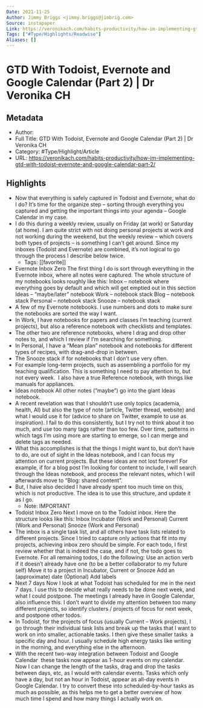 ```yaml
---
Date: 2021-11-25
Author: Jimmy Briggs <jimmy.briggs@jimbrig.com>
Source: instapaper
Link: https://veronikach.com/habits-productivity/how-im-implementing-gtd-with-todoist-evernote-and-google-calendar-part-2/
Tags: ["#Type/Highlights/Readwise"]
Aliases: []
---
```

# GTD With Todoist, Evernote and Google Calendar (Part 2) | Dr Veronika CH

## Metadata
- Author: 
- Full Title: GTD With Todoist, Evernote and Google Calendar (Part 2) | Dr Veronika CH
- Category: #Type/Highlight/Article
- URL: https://veronikach.com/habits-productivity/how-im-implementing-gtd-with-todoist-evernote-and-google-calendar-part-2/

## Highlights
- Now that everything is safely captured in Todoist and Evernote, what do I do? It’s time for the organize step – sorting through everything you captured and getting the important things into your agenda – Google Calendar in my case.
- I do this during a weekly review, usually on Friday (at work) or Saturday (at home). I am quite strict with not doing personal projects at work and not working during the weekend, but the weekly review – which covers both types of projects – is something I can’t get around. Since my inboxes (Todoist and Evernote) are combined, it’s not logical to go through the process I describe below twice.
    - Tags: [[favorite]] 
- Evernote Inbox Zero
  The first thing I do is sort through everything in the Evernote inbox, where all notes were captured. The whole structure of my notebooks looks roughly like this:
  Inbox – notebook where everything goes by default and which will get emptied out in this section
  Ideas – “maybe/later” notebook
  Work – notebook stack
  Blog – notebook stack
  Personal – notebook stack
  Snooze – notebook stack
- A few of my Evernote notebooks. I use numbers and dots to make sure the notebooks are sorted the way I want.
- In Work, I have notebooks for papers and classes I’m teaching (current projects), but also a reference notebook with checklists and templates.
- The other two are reference notebooks, where I drag and drop other notes to, and which I review if I’m searching for something.
- In Personal, I have a “Mean plan” notebook and notebooks for different types of recipes, with drag-and-drop in between.
- The Snooze stack if for notebooks that I don’t use very often.
- For example long-term projects, such as assembling a portfolio for my teaching qualification. This is something I need to pay attention to, but not every week.  I also have a true Reference notebook, with things like manuals for appliances.
- Ideas notebook
  All other notes (“maybe”) go into the giant Ideas notebook.
- A recent revelation was that I shouldn’t use only topics (academia, health, AI) but also the type of note (article, Twitter thread, website) and what I would use it for (advice to share on Twitter, example to use as inspiration). I fail to do this consistently, but I try not to think about it too much, and use too many tags rather than too few. Over time, patterns in which tags I’m using more are starting to emerge, so I can merge and delete tags as needed.
- What this accomplishes is that the things I might want to, but don’t have to do, are out of sight in the Ideas notebook, and I can focus my attention on current projects. But these ideas are not lost forever! For example, if for a blog post I’m looking for content to include, I will search through the Ideas notebook, and process the relevant notes, which I will afterwards move to “Blog: shared content”.
- But, I have also decided I have already spent too much time on this, which is not productive. The idea is to use this structure, and update it as I go.
    - Note: IMPORTANT
- Todoist Inbox Zero
  Next I move on to the Todoist inbox. Here the structure looks like this:
  Inbox
  Incubator (Work and Personal)
  Current (Work and Personal)
  Snooze (Work and Personal)
- The inbox is a single task list, and all others have task lists related to different projects. Since I tried to capture only actions that fit into my projects, achieving inbox zero should be simple. For each todo, I first review whether that is indeed the case, and if not, the todo goes to Evernote. For all remaining todos, I do the following:
  Use an action verb if it doesn’t already have one (to be a better collaborator to my future self)
  Move it to a project in Incubator, Current or Snooze
  Add an (approximate) date
  (Optional) Add labels
- Next 7 days
  Now I look at what Todoist has scheduled for me in the next 7 days. I use this to decide what really needs to be done next week, and what I could postpone. The meetings I already have in Google Calendar, also influence this. I don’t want to divide my attention between too many different projects, so identify clusters / projects of focus for next week, and postpone other todos.
- In Todoist, for the projects of focus (usually Current – Work projects), I go through their individual task lists and break up the tasks that I want to work on into smaller, actionable tasks. I then give these smaller tasks  a specific day and hour. I usually schedule high energy tasks like writing in the morning, and everything else in the afternoon.
- With the recent two-way integration between Todoist and Google Calendar  these tasks now appear as 1-hour events on my calendar. Now I can change the length of the tasks, drag and drop the tasks between days, etc, as I would with calendar events. Tasks which only have a day, but not an hour in Todoist, appear as all-day events in Google Calendar. I try to convert these into scheduled-by-hour tasks as much as possible, as this helps me to get a better overview of how much time I spend and how many things I actually work on.
